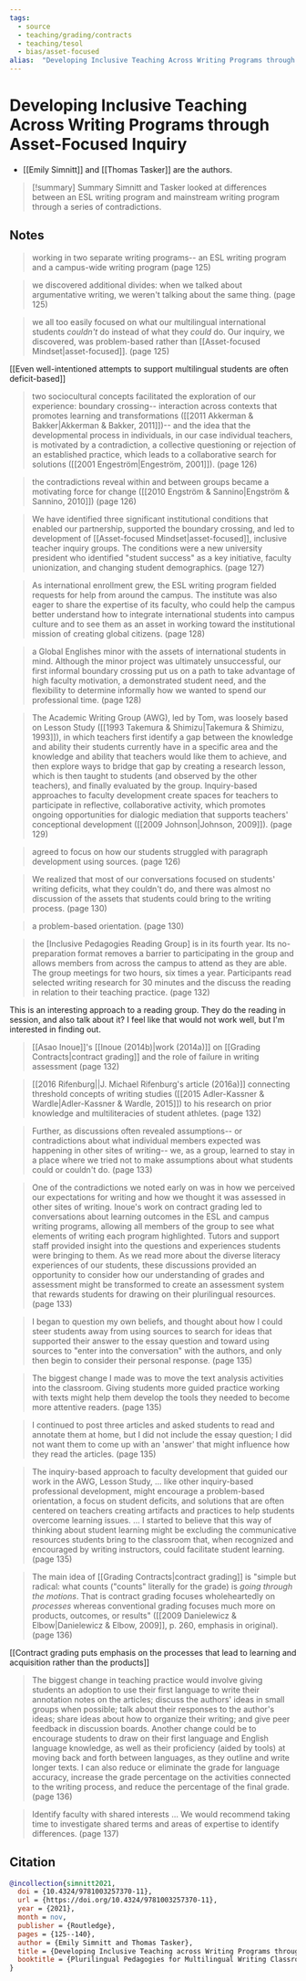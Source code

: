 ```yaml
---
tags:
  - source
  - teaching/grading/contracts
  - teaching/tesol
  - bias/asset-focused
alias:  "Developing Inclusive Teaching Across Writing Programs through Asset-Focused Inquiry"
---
```

# Developing Inclusive Teaching Across Writing Programs through Asset-Focused Inquiry

- [[Emily Simnitt]] and [[Thomas Tasker]] are the authors.

> [!summary] Summary
> Simnitt and Tasker looked at differences between an ESL writing program and mainstream writing program through a series of contradictions.

## Notes

> working in two separate writing programs-- an ESL writing program and a campus-wide writing program (page 125)

> we discovered additional divides: when we talked about argumentative writing, we weren't talking about the same thing. (page 125)

> we all too easily focused on what our multilingual international students *couldn't* do instead of what they *could* do. Our inquiry, we discovered, was problem-based rather than [[Asset-focused Mindset|asset-focused]]. (page 125)

[[Even well-intentioned attempts to support multilingual students are often deficit-based]]

> two sociocultural concepts facilitated the exploration of our experience: boundary crossing-- interaction across contexts that promotes learning and transformations ([[2011 Akkerman & Bakker|Akkerman & Bakker, 2011]])-- and the idea that the developmental process in individuals, in our case individual teachers, is motivated by a contradiction, a collective questioning or rejection of an established practice, which leads to a collaborative search for solutions ([[2001 Engeström|Engeström, 2001]]). (page 126)

> the contradictions reveal within and between groups became a motivating force for change ([[2010 Engström & Sannino|Engström & Sannino, 2010]]) (page 126)

> We have identified three significant institutional conditions that enabled our partnership, supported the boundary crossing, and led to development of [[Asset-focused Mindset|asset-focused]], inclusive teacher inquiry groups. The conditions were a new university president who identified "student success" as a key initiative, faculty unionization, and changing student demographics. (page 127)

> As international enrollment grew, the ESL writing program fielded requests for help from around the campus. The institute was also eager to share the expertise of its faculty, who could help the campus better understand how to integrate international students into campus culture and to see them as an asset in working toward the institutional mission of creating global citizens. (page 128)

> a Global Englishes minor with the assets of international students in mind. Although the minor project was ultimately unsuccessful, our first informal boundary crossing put us on a path to take advantage of high faculty motivation, a demonstrated student need, and the flexibility to determine informally how we wanted to spend our professional time. (page 128)

> The Academic Writing Group (AWG), led by Tom, was loosely based on Lesson Study ([[1993 Takemura & Shimizu|Takemura & Shimizu, 1993]]), in which teachers first identify a gap between the knowledge and ability their students currently have in a specific area and the knowledge and ability that teachers would like them to achieve, and then explore ways to bridge that gap by creating a research lesson, which is then taught to students (and observed by the other teachers), and finally evaluated by the group. Inquiry-based approaches to faculty development create spaces for  teachers to participate in reflective, collaborative activity, which promotes ongoing opportunities for dialogic mediation that supports teachers' conceptional development ([[2009 Johnson|Johnson, 2009]]). (page 129)

> agreed to focus on how our students struggled with paragraph development using sources. (page 126)

> We realized that most of our conversations focused on students' writing deficits, what they couldn't do, and there was almost no discussion of the assets that students could bring to the writing process. (page 130)

> a problem-based orientation.  (page 130)

> the [Inclusive Pedagogies Reading Group] is in its fourth year. Its no-preparation format removes a barrier to participating in the group and allows members from across the campus to attend as they are able. The group meetings for two hours, six times a year. Participants read selected writing research for 30 minutes and the discuss the reading in relation to their teaching practice. (page 132)

This is an interesting approach to a reading group. They do the reading in session, and also talk about it? I feel like that would not work well, but I'm interested in finding out.

> [[Asao Inoue]]'s [[Inoue (2014b)|work (2014a)]] on [[Grading Contracts|contract grading]] and the role of failure in writing assessment (page 132)

> [[2016 Rifenburg||J. Michael Rifenburg's article (2016a)]] connecting threshold concepts of writing studies ([[2015 Adler-Kassner & Wardle|Adler-Kassner & Wardle, 2015]]) to his research on prior knowledge and multiliteracies of student athletes. (page 132)

> Further, as discussions often revealed assumptions-- or contradictions about what individual members expected was happening in other sites of writing-- we, as a group, learned to stay in a place where we tried not to make assumptions about what students could or couldn't do. (page 133)

> One of the contradictions we noted early on was in how we perceived our expectations for writing and how we thought it was assessed in other sites of writing. Inoue's work on contract grading led to conversations about learning outcomes in the ESL and campus writing programs, allowing all members of the group to see what elements of writing each program highlighted. Tutors and support staff provided insight into the questions and experiences students were bringing to them. As we read more about the diverse literacy experiences of our students, these discussions provided an opportunity to consider how our understanding of grades and assessment might be transformed to create an assessment system that rewards students for drawing on their plurilingual resources. (page 133)

> I began to question my own beliefs, and thought about how I could steer students away from using sources to search for ideas that supported their answer to the essay question and toward using sources to "enter into the conversation" with the authors, and only then begin to consider their personal response. (page 135)

> The biggest change I made was to move the text analysis activities into the classroom. Giving students more guided practice working with texts might help them develop the tools they needed to become more attentive readers. (page 135)

> I continued to post three articles and asked students to read and annotate them at home, but I did not include the essay question; I did not want them to come up with an 'answer' that might influence how they read the articles. (page 135)

> The inquiry-based approach to faculty development that guided our work in the AWG, Lesson Study, ... like other inquiry-based professional development, might encourage a problem-based orientation, a focus on student deficits, and solutions that are often centered on teachers creating artifacts and practices to help students overcome learning issues. ... I started to believe that this way of thinking about student learning might be excluding the communicative resources students bring to the classroom that, when recognized and encouraged by writing instructors, could facilitate student learning. (page 135)

> The main idea of [[Grading Contracts|contract grading]] is "simple but radical: what counts ("counts" literally for the grade) is *going through the motions*. That is contract grading focuses wholeheartedly on *processes* whereas conventional grading focuses much more on products, outcomes, or results" ([[2009 Danielewicz & Elbow|Danielewicz & Elbow, 2009]], p. 260, emphasis in original). (page 136)

[[Contract grading puts emphasis on the processes that lead to learning and acquisition rather than the products]]

> The biggest change in teaching practice would involve giving students an adoption to use their first language to write their annotation notes on the articles; discuss the authors' ideas in small groups when possible; talk about their responses to the author's ideas; share ideas about how to organize their writing; and give peer feedback in discussion boards. Another change could be to encourage students to draw on their first language and English language knowledge, as well as their proficiency (aided by tools) at moving back and forth between languages, as they outline and write longer texts. I can also reduce or eliminate the grade for language accuracy, increase the grade percentage on the activities connected to the writing process, and reduce the percentage of the final grade. (page 136)

> Identify faculty with shared interests ... We would recommend taking time to investigate shared terms and areas of expertise to identify differences. (page 137)

## Citation

```bibtex
@incollection{simnitt2021,
  doi = {10.4324/9781003257370-11},
  url = {https://doi.org/10.4324/9781003257370-11},
  year = {2021},
  month = nov,
  publisher = {Routledge},
  pages = {125--140},
  author = {Emily Simnitt and Thomas Tasker},
  title = {Developing Inclusive Teaching across Writing Programs through Asset-Focused Inquiry},
  booktitle = {Plurilingual Pedagogies for Multilingual Writing Classrooms}
}
```

